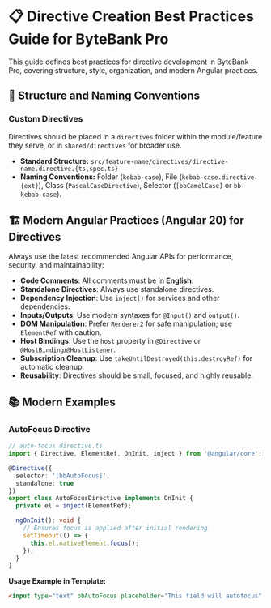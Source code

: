# 📋 Directive Creation Best Practices Guide for ByteBank Pro

This guide defines best practices for directive development in ByteBank Pro, covering structure, style, organization, and modern Angular practices.

## 📁 Structure and Naming Conventions

### Custom Directives

Directives should be placed in a `directives` folder within the module/feature they serve, or in `shared/directives` for broader use.

- **Standard Structure:** `src/feature-name/directives/directive-name.directive.{ts,spec.ts}`
- **Naming Conventions:** Folder (`kebab-case`), File (`kebab-case.directive.{ext}`), Class (`PascalCaseDirective`), Selector (`[bbCamelCase]` or `bb-kebab-case`).

## 🏗️ Modern Angular Practices (Angular 20) for Directives

Always use the latest recommended Angular APIs for performance, security, and maintainability:

- **Code Comments**: All comments must be in **English**.
- **Standalone Directives**: Always use standalone directives.
- **Dependency Injection**: Use `inject()` for services and other dependencies.
- **Inputs/Outputs**: Use modern syntaxes for `@Input()` and `output()`.
- **DOM Manipulation**: Prefer `Renderer2` for safe manipulation; use `ElementRef` with caution.
- **Host Bindings**: Use the `host` property in `@Directive` or `@HostBinding`/`@HostListener`.
- **Subscription Cleanup**: Use `takeUntilDestroyed(this.destroyRef)` for automatic cleanup.
- **Reusability**: Directives should be small, focused, and highly reusable.

## 📚 Modern Examples

### AutoFocus Directive

```typescript
// auto-focus.directive.ts
import { Directive, ElementRef, OnInit, inject } from '@angular/core';

@Directive({
  selector: '[bbAutoFocus]',
  standalone: true
})
export class AutoFocusDirective implements OnInit {
  private el = inject(ElementRef);

  ngOnInit(): void {
    // Ensures focus is applied after initial rendering
    setTimeout(() => {
      this.el.nativeElement.focus();
    });
  }
}
```

**Usage Example in Template:**

```html
<input type="text" bbAutoFocus placeholder="This field will autofocus" />
```
